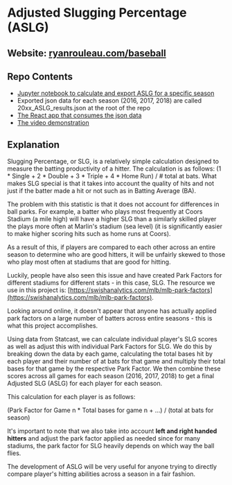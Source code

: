 # Adjusted Slugging Percentage (ASLG)

## Website: [ryanrouleau.com/baseball](https://ryanrouleau.com/baseball)

## Repo Contents
* [Jupyter notebook to calculate and export ASLG for a specific season](https://github.com/ryanrouleau/baseball-fun/blob/master/ASLG.ipynb)
* Exported json data for each season (2016, 2017, 2018) are called 20xx\_ASLG\_results.json at the root of the repo
* [The React app that consumes the json data](https://github.com/ryanrouleau/baseball-fun/tree/master/frontend)
* [The video demonstration](https://youtu.be/PwtIVWbV808)

## Explanation

Slugging Percentage, or SLG, is a relatively simple calculation designed to measure the batting productivity of a hitter.  The calculation is as follows: (1 * Single + 2 * Double + 3 * Triple + 4 * Home Run) / # total at bats.  What makes SLG special is that it takes into account the quality of hits and not just if the batter made a hit or not such as in Batting Average (BA).

The problem with this statistic is that it does not account for differences in ball parks.  For example, a batter who plays most frequently at Coors Stadium (a mile high) will have a higher SLG than a similarly skilled player the plays more often at Marlin's stadium (sea level) (it is significantly easier to make higher scoring hits such as home runs at Coors).   

As a result of this, if players are compared to each other across an entire season to determine who are good hitters, it will be unfairly skewed to those who play most often at stadiums that are good for hitting.

Luckily, people have also seen this issue and have created Park Factors for different stadiums for different stats - in this case, SLG.  The resource we use in this project is: [https://swishanalytics.com/mlb/mlb-park-factors](https://swishanalytics.com/mlb/mlb-park-factors).

Looking around online, it doesn't appear that anyone has actually applied park factors on a large number of batters across entire seasons - this is what this project accomplishes.

Using data from Statcast, we can calculate individual player's SLG scores as well as adjust this with individual Park Factors for SLG.  We do this by breaking down the data by each game, calculating the total bases hit by each player and their number of at bats for that game and multiply their total bases for that game by the respective Park Factor.  We then combine these scores across all games for each season (2016, 2017, 2018) to get a final Adjusted SLG (ASLG) for each player for each season.

This calculation for each player is as follows: 

(Park Factor for Game n * Total bases for game n + ...) / (total at bats for season)

It's important to note that we also take into account **left and right handed hitters** and adjust the park factor applied as needed since for many stadiums, the park factor for SLG heavily depends on which way the ball flies. 

The development of ASLG will be very useful for anyone trying to directly compare player's hitting abilities across a season in a fair fashion.  

